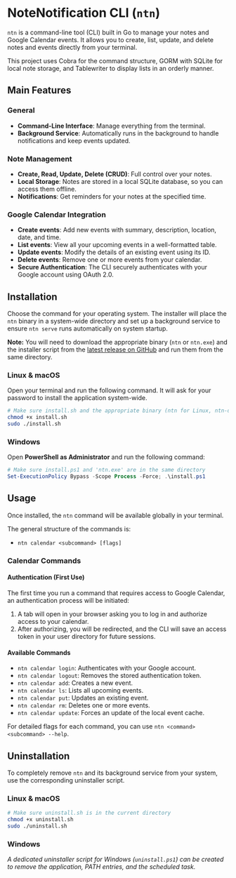 # NoteNotification CLI (`ntn`)

`ntn` is a command-line tool (CLI) built in Go to manage your notes and Google Calendar events. It allows you to create, list, update, and delete notes and events directly from your terminal.

This project uses Cobra for the command structure, GORM with SQLite for local note storage, and Tablewriter to display lists in an orderly manner.

## Main Features

### General
- **Command-Line Interface**: Manage everything from the terminal.
- **Background Service**: Automatically runs in the background to handle notifications and keep events updated.

### Note Management
- **Create, Read, Update, Delete (CRUD)**: Full control over your notes.
- **Local Storage**: Notes are stored in a local SQLite database, so you can access them offline.
- **Notifications**: Get reminders for your notes at the specified time.

### Google Calendar Integration
- **Create events**: Add new events with summary, description, location, date, and time.
- **List events**: View all your upcoming events in a well-formatted table.
- **Update events**: Modify the details of an existing event using its ID.
- **Delete events**: Remove one or more events from your calendar.
- **Secure Authentication**: The CLI securely authenticates with your Google account using OAuth 2.0.

## Installation

Choose the command for your operating system. The installer will place the `ntn` binary in a system-wide directory and set up a background service to ensure `ntn serve` runs automatically on system startup.

**Note:** You will need to download the appropriate binary (`ntn` or `ntn.exe`) and the installer script from the [latest release on GitHub](https://github.com/DanielChachagua/Note-Notifications/releases/tag/v1.0.0) and run them from the same directory.

### Linux & macOS

Open your terminal and run the following command. It will ask for your password to install the application system-wide.

```bash
# Make sure install.sh and the appropriate binary (ntn for Linux, ntn-darwin for macOS) are in the same directory
chmod +x install.sh
sudo ./install.sh
```

### Windows

Open **PowerShell as Administrator** and run the following command:

```powershell
# Make sure install.ps1 and 'ntn.exe' are in the same directory
Set-ExecutionPolicy Bypass -Scope Process -Force; .\install.ps1
```

## Usage

Once installed, the `ntn` command will be available globally in your terminal.

The general structure of the commands is:
- `ntn calendar <subcommand> [flags]`

### Calendar Commands

#### Authentication (First Use)
The first time you run a command that requires access to Google Calendar, an authentication process will be initiated:
1.  A tab will open in your browser asking you to log in and authorize access to your calendar.
2.  After authorizing, you will be redirected, and the CLI will save an access token in your user directory for future sessions.

#### Available Commands
- `ntn calendar login`: Authenticates with your Google account.
- `ntn calendar logout`: Removes the stored authentication token.
- `ntn calendar add`: Creates a new event.
- `ntn calendar ls`: Lists all upcoming events.
- `ntn calendar put`: Updates an existing event.
- `ntn calendar rm`: Deletes one or more events.
- `ntn calendar update`: Forces an update of the local event cache.

For detailed flags for each command, you can use `ntn <command> <subcommand> --help`.

## Uninstallation

To completely remove `ntn` and its background service from your system, use the corresponding uninstaller script.

### Linux & macOS

```bash
# Make sure uninstall.sh is in the current directory
chmod +x uninstall.sh
sudo ./uninstall.sh
```

### Windows

*A dedicated uninstaller script for Windows (`uninstall.ps1`) can be created to remove the application, PATH entries, and the scheduled task.*
